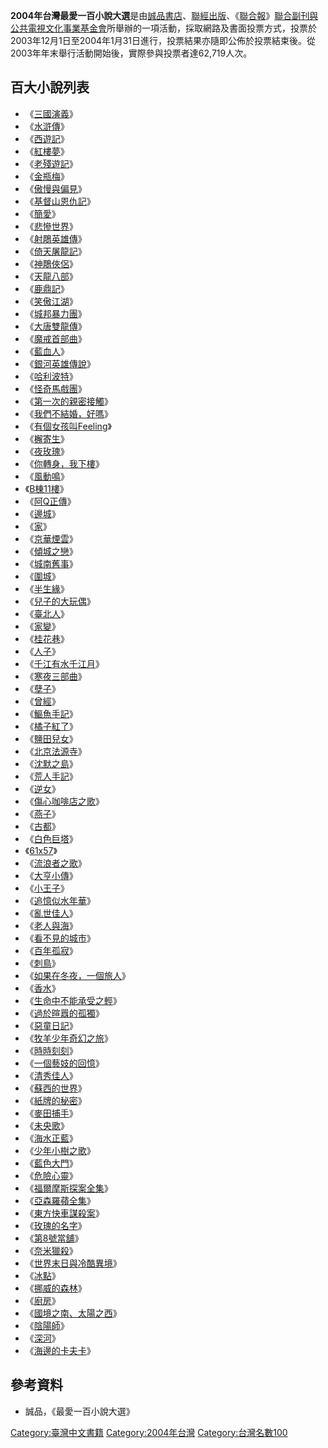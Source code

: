 **2004年台灣最愛一百小說大選**是由[誠品書店](../Page/誠品書店.md "wikilink")、[聯經出版](../Page/聯經出版.md "wikilink")、《[聯合報](https://zh.wikipedia.org/wiki/聯合報 "wikilink")》[聯合副刊與](https://zh.wikipedia.org/wiki/聯合副刊 "wikilink")[公共電視文化事業基金會](../Page/公共電視文化事業基金會.md "wikilink")所舉辦的一項活動，採取網路及書面投票方式，投票於2003年12月1日至2004年1月31日進行，投票結果亦隨即公佈於投票結束後。從2003年年末舉行活動開始後，實際參與投票者達62,719人次。

## 百大小說列表

  - 《[三國演義](https://zh.wikipedia.org/wiki/三國演義 "wikilink")》
  - 《[水滸傳](https://zh.wikipedia.org/wiki/水滸傳 "wikilink")》
  - 《[西遊記](https://zh.wikipedia.org/wiki/西遊記 "wikilink")》
  - 《[紅樓夢](https://zh.wikipedia.org/wiki/紅樓夢 "wikilink")》
  - 《[老殘遊記](https://zh.wikipedia.org/wiki/老殘遊記 "wikilink")》
  - 《[金瓶梅](../Page/金瓶梅.md "wikilink")》
  - 《[傲慢與偏見](https://zh.wikipedia.org/wiki/傲慢與偏見 "wikilink")》
  - 《[基督山恩仇記](https://zh.wikipedia.org/wiki/基督山恩仇記 "wikilink")》
  - 《[簡愛](https://zh.wikipedia.org/wiki/簡愛 "wikilink")》
  - 《[悲慘世界](https://zh.wikipedia.org/wiki/悲慘世界 "wikilink")》
  - 《[射鵰英雄傳](../Page/射鵰英雄傳.md "wikilink")》
  - 《[倚天屠龍記](https://zh.wikipedia.org/wiki/倚天屠龍記 "wikilink")》
  - 《[神鵰俠侶](../Page/神鵰俠侶.md "wikilink")》
  - 《[天龍八部](../Page/天龙八部_\(小说\).md "wikilink")》
  - 《[鹿鼎記](https://zh.wikipedia.org/wiki/鹿鼎記 "wikilink")》
  - 《[笑傲江湖](../Page/笑傲江湖.md "wikilink")》
  - 《[城邦暴力團](../Page/城邦暴力團.md "wikilink")》
  - 《[大唐雙龍傳](../Page/大唐雙龍傳.md "wikilink")》
  - 《[魔戒首部曲](https://zh.wikipedia.org/wiki/魔戒首部曲 "wikilink")》
  - 《[藍血人](https://zh.wikipedia.org/wiki/藍血人 "wikilink")》
  - 《[銀河英雄傳說](../Page/銀河英雄傳說.md "wikilink")》
  - 《[哈利波特](https://zh.wikipedia.org/wiki/哈利波特 "wikilink")》
  - 《[怪奇馬戲團](../Page/怪奇馬戲團.md "wikilink")》
  - 《[第一次的親密接觸](../Page/第一次的親密接觸.md "wikilink")》
  - 《[我們不結婚，好嗎](../Page/我們不結婚，好嗎.md "wikilink")》
  - 《[有個女孩叫Feeling](https://zh.wikipedia.org/wiki/有個女孩叫Feeling "wikilink")》
  - 《[檞寄生](https://zh.wikipedia.org/wiki/檞寄生 "wikilink")》
  - 《[夜玫瑰](../Page/夜玫瑰.md "wikilink")》
  - 《[你轉身，我下樓](https://zh.wikipedia.org/wiki/你轉身，我下樓 "wikilink")》
  - 《[風動鳴](../Page/風動鳴.md "wikilink")》
  - 《[B棟11樓](https://zh.wikipedia.org/wiki/B棟11樓 "wikilink")》
  - 《[阿Q正傳](https://zh.wikipedia.org/wiki/阿Q正傳 "wikilink")》
  - 《[邊城](https://zh.wikipedia.org/wiki/邊城 "wikilink")》
  - 《[家](https://zh.wikipedia.org/wiki/家_\(小說\) "wikilink")》
  - 《[京華煙雲](https://zh.wikipedia.org/wiki/京華煙雲 "wikilink")》
  - 《[傾城之戀](https://zh.wikipedia.org/wiki/傾城之戀 "wikilink")》
  - 《[城南舊事](../Page/城南舊事.md "wikilink")》
  - 《[圍城](https://zh.wikipedia.org/wiki/圍城 "wikilink")》
  - 《[半生緣](../Page/半生緣.md "wikilink")》
  - 《[兒子的大玩偶](https://zh.wikipedia.org/wiki/兒子的大玩偶 "wikilink")》
  - 《[臺北人](../Page/臺北人.md "wikilink")》
  - 《[家變](https://zh.wikipedia.org/wiki/家變_\(小說\) "wikilink")》
  - 《[桂花巷](https://zh.wikipedia.org/wiki/桂花巷 "wikilink")》
  - 《[人子](https://zh.wikipedia.org/wiki/人子_\(巴斯托斯\) "wikilink")》
  - 《[千江有水千江月](https://zh.wikipedia.org/wiki/千江有水千江月 "wikilink")》
  - 《[寒夜三部曲](https://zh.wikipedia.org/wiki/寒夜三部曲 "wikilink")》
  - 《[孽子](../Page/孽子.md "wikilink")》
  - 《[曾經](https://zh.wikipedia.org/wiki/曾經_\(小說\) "wikilink")》
  - 《[鰸魚手記](https://zh.wikipedia.org/wiki/鰸魚手記 "wikilink")》
  - 《[橘子紅了](../Page/橘子紅了.md "wikilink")》
  - 《[鹽田兒女](https://zh.wikipedia.org/wiki/鹽田兒女 "wikilink")》
  - 《[北京法源寺](../Page/北京法源寺.md "wikilink")》
  - 《[沈默之島](https://zh.wikipedia.org/wiki/沈默之島 "wikilink")》
  - 《[荒人手記](../Page/荒人手記.md "wikilink")》
  - 《[逆女](../Page/逆女.md "wikilink")》
  - 《[傷心咖啡店之歌](../Page/傷心咖啡店之歌.md "wikilink")》
  - 《[燕子](https://zh.wikipedia.org/wiki/燕子 "wikilink")》
  - 《[古都](https://zh.wikipedia.org/wiki/古都 "wikilink")》
  - 《[白色巨塔](https://zh.wikipedia.org/wiki/白色巨塔 "wikilink")》
  - 《[61x57](https://zh.wikipedia.org/wiki/61x57 "wikilink")》
  - 《[流浪者之歌](https://zh.wikipedia.org/wiki/流浪者之歌 "wikilink")》
  - 《[大亨小傳](https://zh.wikipedia.org/wiki/大亨小傳 "wikilink")》
  - 《[小王子](https://zh.wikipedia.org/wiki/小王子_\(小说\) "wikilink")》
  - 《[追憶似水年華](../Page/追憶似水年華.md "wikilink")》
  - 《[亂世佳人](https://zh.wikipedia.org/wiki/亂世佳人 "wikilink")》
  - 《[老人與海](https://zh.wikipedia.org/wiki/老人與海 "wikilink")》
  - 《[看不見的城市](https://zh.wikipedia.org/wiki/看不見的城市 "wikilink")》
  - 《[百年孤寂](https://zh.wikipedia.org/wiki/百年孤寂 "wikilink")》
  - 《[刺鳥](../Page/刺鳥.md "wikilink")》
  - 《[如果在冬夜，一個旅人](../Page/如果在冬夜，一個旅人.md "wikilink")》
  - 《[香水](../Page/香水.md "wikilink")》
  - 《[生命中不能承受之輕](https://zh.wikipedia.org/wiki/生命中不能承受之輕 "wikilink")》
  - 《[過於暄囂的孤獨](https://zh.wikipedia.org/wiki/過於暄囂的孤獨 "wikilink")》
  - 《[惡童日記](../Page/惡童日記.md "wikilink")》
  - 《[牧羊少年奇幻之旅](https://zh.wikipedia.org/wiki/牧羊少年奇幻之旅 "wikilink")》
  - 《[時時刻刻](https://zh.wikipedia.org/wiki/時時刻刻 "wikilink")》
  - 《[一個藝妓的回憶](https://zh.wikipedia.org/wiki/一個藝妓的回憶 "wikilink")》
  - 《[清秀佳人](../Page/清秀佳人.md "wikilink")》
  - 《[蘇西的世界](../Page/蘇西的世界.md "wikilink")》
  - 《[紙牌的秘密](https://zh.wikipedia.org/wiki/紙牌的秘密 "wikilink")》
  - 《[麥田捕手](../Page/麥田捕手.md "wikilink")》
  - 《[未央歌](../Page/未央歌.md "wikilink")》
  - 《[海水正藍](https://zh.wikipedia.org/wiki/海水正藍 "wikilink")》
  - 《[少年小樹之歌](../Page/少年小樹之歌.md "wikilink")》
  - 《[藍色大門](../Page/藍色大門.md "wikilink")》
  - 《[危險心靈](../Page/危險心靈.md "wikilink")》
  - 《[福爾摩斯探案全集](https://zh.wikipedia.org/wiki/福爾摩斯 "wikilink")》
  - 《[亞森羅蘋全集](../Page/亚森·罗宾.md "wikilink")》
  - 《[東方快車謀殺案](../Page/東方快車謀殺案.md "wikilink")》
  - 《[玫瑰的名字](https://zh.wikipedia.org/wiki/玫瑰的名字 "wikilink")》
  - 《[第8號當舖](../Page/第8號當舖.md "wikilink")》
  - 《[奈米獵殺](../Page/奈米獵殺.md "wikilink")》
  - 《[世界末日與冷酷異境](https://zh.wikipedia.org/wiki/世界末日與冷酷異境 "wikilink")》
  - 《[冰點](https://zh.wikipedia.org/wiki/冰點 "wikilink")》
  - 《[挪威的森林](https://zh.wikipedia.org/wiki/挪威的森林 "wikilink")》
  - 《[廚房](../Page/廚房.md "wikilink")》
  - 《[國境之南、太陽之西](https://zh.wikipedia.org/wiki/國境之南、太陽之西 "wikilink")》
  - 《[陰陽師](../Page/陰陽師.md "wikilink")》
  - 《[深河](https://zh.wikipedia.org/wiki/深河 "wikilink")》
  - 《[海邊的卡夫卡](https://zh.wikipedia.org/wiki/海邊的卡夫卡 "wikilink")》

## 參考資料

  - 誠品，《最愛一百小說大選》

[Category:臺灣中文書籍](https://zh.wikipedia.org/wiki/Category:臺灣中文書籍 "wikilink") [Category:2004年台灣](https://zh.wikipedia.org/wiki/Category:2004年台灣 "wikilink") [Category:台灣名數100](https://zh.wikipedia.org/wiki/Category:台灣名數100 "wikilink")